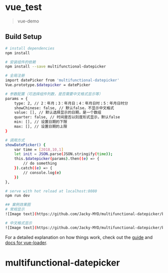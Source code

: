 # vue_test

> vue-demo

## Build Setup

``` bash
# install dependencies
npm install

# 安装组件的依赖
npm install --save multifunctional-datepicker

# 全局注册
import datePicker from 'multifunctional-datepicker'
Vue.prototype.$datepicker = datePicker

# 参数配置（可选择组件列数，是否需要中文格式显示等）
params = {
    type: 2, // 2：年月；3：年月日；4：年月日时；5：年月日时分
    showChinese: false, // 默认false，不显示中文格式
    value: [], // 默认选择显示的日期，是一个数组
    quarter: false, // 时间是否以刻度形式显示，默认false
    min: [], // 设置日期的下限
    max: [], // 设置日期的上限
}

# 调用方式
showDatePicker() {
    var time = [2018,10,1]
    let init = JSON.parse(JSON.stringify(time));
    this.$datepicker(params).then((e) => {
        // do something
    }).catch((e) => {
        // console.log(e)
    })
},

# serve with hot reload at localhost:8080
npm run dev

## 案例效果图
# 常规显示
![Image text](https://github.com/Jacky-MYD/multifunctional-datepicker/blob/master/src/assets/image/1.jpg)

# 中文格式显示
![Image text](https://github.com/Jacky-MYD/multifunctional-datepicker/blob/master/src/assets/image/1_1.jpg)
```

For a detailed explanation on how things work, check out the [guide](http://vuejs-templates.github.io/webpack/) and [docs for vue-loader](http://vuejs.github.io/vue-loader).
# multifunctional-datepicker


